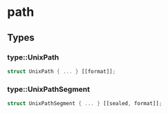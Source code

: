 # path


## Types

### type::UnixPath

```rust
struct UnixPath { ... } [[format]];
```
### type::UnixPathSegment

```rust
struct UnixPathSegment { ... } [[sealed, format]];
```
